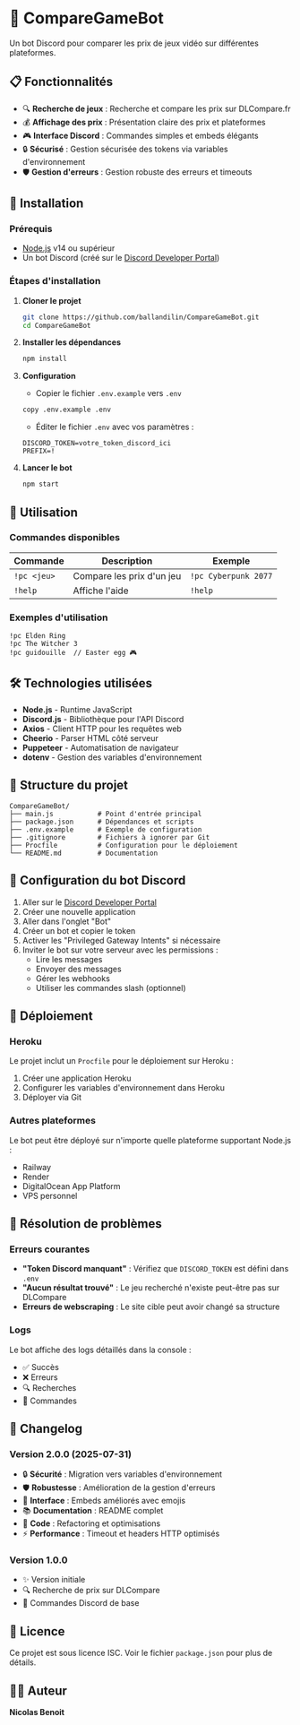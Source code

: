# 🤖 CompareGameBot

Un bot Discord pour comparer les prix de jeux vidéo sur différentes plateformes.

## 📋 Fonctionnalités

- 🔍 **Recherche de jeux** : Recherche et compare les prix sur DLCompare.fr
- 💰 **Affichage des prix** : Présentation claire des prix et plateformes
- 🎮 **Interface Discord** : Commandes simples et embeds élégants
- 🔒 **Sécurisé** : Gestion sécurisée des tokens via variables d'environnement
- 🛡️ **Gestion d'erreurs** : Gestion robuste des erreurs et timeouts

## 🚀 Installation

### Prérequis

- [Node.js](https://nodejs.org/) v14 ou supérieur
- Un bot Discord (créé sur le [Discord Developer Portal](https://discord.com/developers/applications))

### Étapes d'installation

1. **Cloner le projet**
   ```bash
   git clone https://github.com/ballandilin/CompareGameBot.git
   cd CompareGameBot
   ```

2. **Installer les dépendances**
   ```bash
   npm install
   ```

3. **Configuration**
   - Copier le fichier `.env.example` vers `.env`
   ```bash
   copy .env.example .env
   ```
   - Éditer le fichier `.env` avec vos paramètres :
   ```env
   DISCORD_TOKEN=votre_token_discord_ici
   PREFIX=!
   ```

4. **Lancer le bot**
   ```bash
   npm start
   ```

## 🎯 Utilisation

### Commandes disponibles

| Commande | Description | Exemple |
|----------|-------------|---------|
| `!pc <jeu>` | Compare les prix d'un jeu | `!pc Cyberpunk 2077` |
| `!help` | Affiche l'aide | `!help` |

### Exemples d'utilisation

```
!pc Elden Ring
!pc The Witcher 3
!pc guidouille  // Easter egg 🎮
```

## 🛠️ Technologies utilisées

- **Node.js** - Runtime JavaScript
- **Discord.js** - Bibliothèque pour l'API Discord
- **Axios** - Client HTTP pour les requêtes web
- **Cheerio** - Parser HTML côté serveur
- **Puppeteer** - Automatisation de navigateur
- **dotenv** - Gestion des variables d'environnement

## 📁 Structure du projet

```
CompareGameBot/
├── main.js           # Point d'entrée principal
├── package.json      # Dépendances et scripts
├── .env.example      # Exemple de configuration
├── .gitignore        # Fichiers à ignorer par Git
├── Procfile          # Configuration pour le déploiement
└── README.md         # Documentation
```

## 🔧 Configuration du bot Discord

1. Aller sur le [Discord Developer Portal](https://discord.com/developers/applications)
2. Créer une nouvelle application
3. Aller dans l'onglet "Bot"
4. Créer un bot et copier le token
5. Activer les "Privileged Gateway Intents" si nécessaire
6. Inviter le bot sur votre serveur avec les permissions :
   - Lire les messages
   - Envoyer des messages
   - Gérer les webhooks
   - Utiliser les commandes slash (optionnel)

## 🚀 Déploiement

### Heroku

Le projet inclut un `Procfile` pour le déploiement sur Heroku :

1. Créer une application Heroku
2. Configurer les variables d'environnement dans Heroku
3. Déployer via Git

### Autres plateformes

Le bot peut être déployé sur n'importe quelle plateforme supportant Node.js :
- Railway
- Render
- DigitalOcean App Platform
- VPS personnel

## 🐛 Résolution de problèmes

### Erreurs courantes

- **"Token Discord manquant"** : Vérifiez que `DISCORD_TOKEN` est défini dans `.env`
- **"Aucun résultat trouvé"** : Le jeu recherché n'existe peut-être pas sur DLCompare
- **Erreurs de webscraping** : Le site cible peut avoir changé sa structure

### Logs

Le bot affiche des logs détaillés dans la console :
- ✅ Succès
- ❌ Erreurs
- 🔍 Recherches
- 📝 Commandes

## 📝 Changelog

### Version 2.0.0 (2025-07-31)
- 🔒 **Sécurité** : Migration vers variables d'environnement
- 🛡️ **Robustesse** : Amélioration de la gestion d'erreurs
- 🎨 **Interface** : Embeds améliorés avec emojis
- 📚 **Documentation** : README complet
- 🧹 **Code** : Refactoring et optimisations
- ⚡ **Performance** : Timeout et headers HTTP optimisés

### Version 1.0.0
- ✨ Version initiale
- 🔍 Recherche de prix sur DLCompare
- 🤖 Commandes Discord de base

## 📜 Licence

Ce projet est sous licence ISC. Voir le fichier `package.json` pour plus de détails.

## 👨‍💻 Auteur

**Nicolas Benoit**
